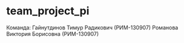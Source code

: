 # team_project_pi

Команда:
Гайнутдинов Тимур Радикович (РИМ-130907)
Романова Виктория Борисовна (РИМ-130907)
